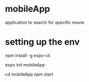 # mobileApp

application to search for specific movie 
 
# setting up the env 

npm install -g expo-cli 

expo init mobileApp


cd mobileApp 
npm start



